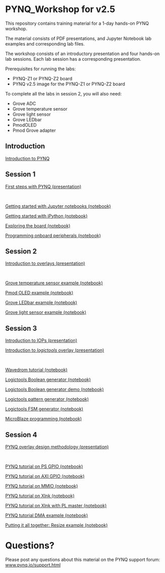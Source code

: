 # PYNQ_Workshop for v2.5

This repository contains training material for a 1-day hands-on PYNQ workshop. 

The material consists of PDF presentations, and Jupyter Notebook lab examples and corresponding lab files. 

The workshop consists of an introductory presentation and four hands-on lab sessions. Each lab session has a corresponding presentation. 


Prerequisites for running the labs:

* PYNQ-Z1 or PYNQ-Z2 board
* PYNQ v2.5 image for the PYNQ-Z1 or PYNQ-Z2 board

To complete all the labs in session 2, you will also need:

* Grove ADC
* Grove temperature sensor
* Grove light sensor
* Grove LEDbar
* PmodOLED
* Pmod Grove adapter

## Introduction

<a href="01_PYNQ_Workshop_introduction.pdf">Introduction to PYNQ<a/>

## Session 1

<a href="Session_1/PYNQ_Workshop_First_steps.pdf">First steps with PYNQ (presentation)<a/>

<br>

<a href="Session_1/1_getting_started_with_Jupyter_Notebooks.ipynb">Getting started with Jupyter notebooks (notebook)</a>

<a href="Session_1/2_getting_started_with_IPython.ipynb">Getting started with iPython (notebook)</a>

<a href="Session_1/3_Exploring_the_board.ipynb">Exploring the board (notebook)</a>

<a href="Session_1/4_Programming_onboard_peripherals.ipynb">Programming onboard peripherals (notebook)</a>

## Session 2

<a href="Session_2/PYNQ_Workshop_Introduction_To_Overlays.pdf">Introduction to overlays (presentation)<a/>

<br>


<a href="Session_2/1_pmod_grove_tmp.ipynb">Grove temperature sensor example (notebook)</a>

<a href="Session_2/2_pmod_oled_example.ipynb">Pmod OLED example (notebook)</a>

<a href="Session_2/3_pmod_grove_ledbar.ipynb">Grove LEDbar example (notebook)</a>

<a href="Session_2/4_pmod_grove_light.ipynb">Grove light sensor example (notebook)</a>

## Session 3

<a href="Session_3/PYNQ_Workshop_IOPs.pdf">Introduction to IOPs (presentation)<a/>

<a href="Session_3/PYNQ_Workshop_logictools.pdf">Introduction to _logictools_ overlay (presentation)<a/>

<br>

<a href="Session_3/1_wavedrom_tutorial.ipynb">Wavedrom tutorial (notebook)</a>

<a href="Session_3/2_boolean_generator.ipynb">Logictools Boolean generator (notebook)</a>

<a href="Session_3/2a_boolean_generator_gui.ipynb">Logictools Boolean generator demo (notebook)</a>

<a href="Session_3/3_pattern_generator.ipynb">Logictools pattern generator (notebook)</a>

<a href="Session_3/4_fsm_generator.ipynb">Logictools FSM generator (notebook)</a>

<a href="Session_3/5_microblaze_programming.ipynb">MicroBlaze programming (notebook)</a>

## Session 4

<a href="Session_4/PYNQ_Workshop_overlay_design_methodology.pdf">PYNQ overlay design methodology (presentation)<a/>

<br>

<a href="Session_4/1_ps_gpio.ipynb">PYNQ tutorial on PS GPIO (notebook)</a>

<a href="Session_4/2_axi_gpio.ipynb">PYNQ tutorial on AXI GPIO (notebook)</a>

<a href="Session_4/3_mmio.ipynb">PYNQ tutorial on MMIO (notebook)</a>

<a href="Session_4/4_basic_xlnk_example.ipynb">PYNQ tutorial on Xlnk (notebook)</a>

<a href="Session_4/5_xlnk_with_pl_master_example.ipynb">PYNQ tutorial on Xlnk with PL master (notebook)</a>

<a href="Session_4/6_dma_tutorial.ipynb">PYNQ tutorial DMA example (notebook)</a>

<a href="<https://github.com/Xilinx/PYNQ-HelloWorld>">Putting it all together: Resize example (notebook)</a>

# Questions?

Please post any questions about this material on the PYNQ support forum: www.pynq.io/support.html
